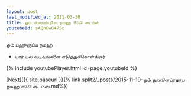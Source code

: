 ```yaml
---
layout: post
last_modified_at: 2021-03-30
title: ஓம் ஸ்வயம்புவே நமஹ ௧௦௮ டைம்ஸ்
youtubeId: sAQnGw847Sc
---
```

 
 
 ஓம் பஹுரூப்ய நமஹ  
 
 -  யார் பல வடிவங்களை எடுத்துக்கொள்கிறார் 
 
  
 
  
 
 
 
 
 
 


{% include youtubePlayer.html id=page.youtubeId %}
 
[Next]({{ site.baseurl }}{% link  split2/_posts/2015-11-19-ஓம் துறவினப்ரதாய நமஹ ௧௦௮ டைம்ஸ்.md%})
 
